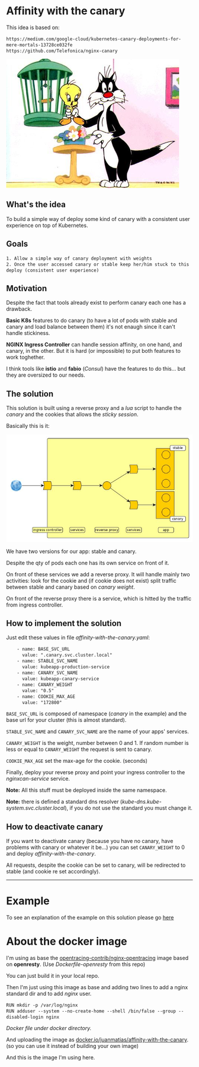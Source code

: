 # Affinity with the canary

This idea is based on:

	https://medium.com/google-cloud/kubernetes-canary-deployments-for-mere-mortals-13728ce032fe
	https://github.com/Telefonica/nginx-canary


![I think I saw a kitten](images/tweety.jpg)

## What's the idea

To build a simple way of deploy some kind of canary with a consistent user experience on top of Kubernetes.

## Goals

	1. Allow a simple way of canary deployment with weights
	2. Once the user accessed canary or stable keep her/him stuck to this deploy (consistent user experience)

## Motivation

Despite the fact that tools already exist to perform canary each one has a drawback.

**Basic K8s** features to do canary (to have a lot of pods with stable and canary and load balance between them) it's not enaugh since it can't handle stickiness.

**NGINX Ingress Controller** can handle session affinity, on one hand, and canary, in the other. But it is hard (or impossible) to put both features to work toghether.

I think tools like **istio** and **fabio** (*Consul*) have the features to do this... but they are oversized to our needs.

## The solution

This solution is built using a reverse proxy and a *lua* script to handle the *canary* and the cookies that allows the *sticky session*.

Basically this is it:

![](images/canary_sticky_session_001.jpg)


We have two versions for our app: stable and canary.

Despite the qty of pods each one has its own service on front of it.

On front of these services we add a reverse proxy. It will handle mainly two activities: look for the cookie and (if cookie does not exist) split traffic between stable and canary based on *canary weight*.

On front of the reverse proxy there is a service, which is hitted by the traffic from ingress controller.

## How to implement the solution

Just edit these values in file *affinity-with-the-canary.yaml*:

        - name: BASE_SVC_URL
          value: ".canary.svc.cluster.local"
        - name: STABLE_SVC_NAME
          value: kubeapp-production-service
        - name: CANARY_SVC_NAME
          value: kubeapp-canary-service
        - name: CANARY_WEIGHT
          value: "0.5"
        - name: COOKIE_MAX_AGE
          value: "172800"

`BASE_SVC_URL` is composed of namespace (*canary* in the example) and the base url for your cluster (this is almost standard).

`STABLE_SVC_NAME` and `CANARY_SVC_NAME` are the name of your apps' services.

`CANARY_WEIGHT` is the weight, number between 0 and 1. If random number is less or equal to `CANARY_WEIGHT` the request is sent to canary.

`COOKIE_MAX_AGE` set the max-age for the cookie. (seconds)

Finally, deploy your reverse proxy and point your ingress controller to the *nginxcan-service* service.

**Note:** All this stuff must be deployed inside the same namespace.

**Note:** there is defined a standard dns resolver (*kube-dns.kube-system.svc.cluster.local*), if you do not use the standard you must change it.

## How to deactivate canary

If you want to deactivate canary (because you have no canary, have problems with canary or whatever it be...) you can set `CANARY_WEIGHT` to 0 and deploy *affinity-with-the-canary*.

All requests, despite the cookie can be set to canary, will be redirected to stable (and cookie re set accordingly).

---

# Example

To see an explanation of the example on this solution please go [here](https://juanmatiasdelacamara.wordpress.com/2019/03/14/simple-canary-with-affinity-on-k8s/)

# About the docker image

I'm using as base the [opentracing-contrib/nginx-opentracing](https://github.com/opentracing-contrib/nginx-opentracing) image based on **openresty**. (Use *Dockerfile-openresty* from this repo)

You can just build it in your local repo.

Then I'm just using this image as base and adding two lines to add a nginx standard dir and to add *nginx* user.

```
RUN mkdir -p /var/log/nginx
RUN adduser --system --no-create-home --shell /bin/false --group --disabled-login nginx
```

*Docker file under docker directory.*

And uploading the image as [docker.io/juanmatias/affinity-with-the-canary](https://hub.docker.com/r/juanmatias/affinity-with-the-canary). (so you can use it instead of building your own image)

And this is the image I'm using here.
